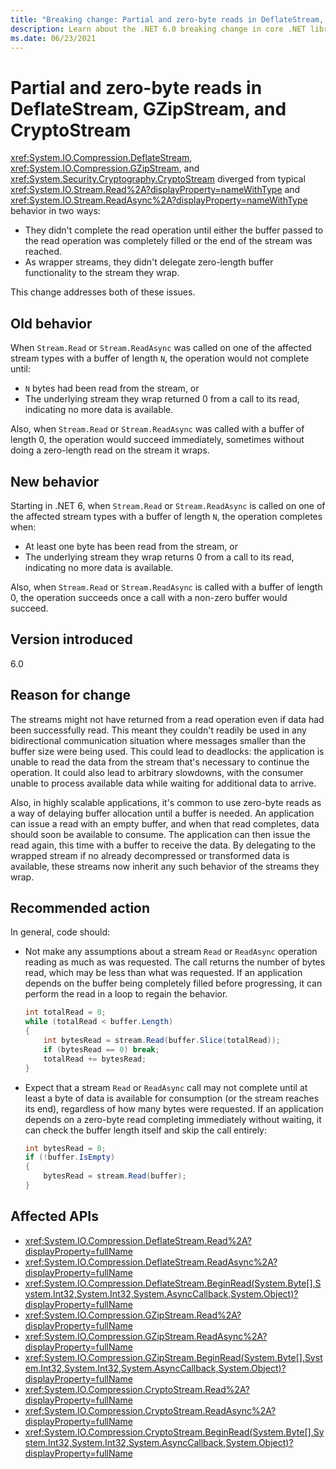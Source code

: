 ```yaml
---
title: "Breaking change: Partial and zero-byte reads in DeflateStream, GZipStream, and CryptoStream"
description: Learn about the .NET 6.0 breaking change in core .NET libraries where DeflateStream, GZipStream, and CryptoStream handle partial and zero-byte reads differently.
ms.date: 06/23/2021
---
```

# Partial and zero-byte reads in DeflateStream, GZipStream, and CryptoStream

<xref:System.IO.Compression.DeflateStream>, <xref:System.IO.Compression.GZipStream>, and <xref:System.Security.Cryptography.CryptoStream> diverged from typical <xref:System.IO.Stream.Read%2A?displayProperty=nameWithType> and <xref:System.IO.Stream.ReadAsync%2A?displayProperty=nameWithType> behavior in two ways:

- They didn't complete the read operation until either the buffer passed to the read operation was completely filled or the end of the stream was reached.
- As wrapper streams, they didn't delegate zero-length buffer functionality to the stream they wrap.

This change addresses both of these issues.

## Old behavior

When `Stream.Read` or `Stream.ReadAsync` was called on one of the affected stream types with a buffer of length `N`, the operation would not complete until:

- `N` bytes had been read from the stream, or
- The underlying stream they wrap returned 0 from a call to its read, indicating no more data is available.

Also, when `Stream.Read` or `Stream.ReadAsync` was called with a buffer of length 0, the operation would succeed immediately, sometimes without doing a zero-length read on the stream it wraps.

## New behavior

Starting in .NET 6, when `Stream.Read` or `Stream.ReadAsync` is called on one of the affected stream types with a buffer of length `N`, the operation completes when:

- At least one byte has been read from the stream, or
- The underlying stream they wrap returns 0 from a call to its read, indicating no more data is available.

Also, when `Stream.Read` or `Stream.ReadAsync` is called with a buffer of length 0, the operation succeeds once a call with a non-zero buffer would succeed.

## Version introduced

6.0

## Reason for change

The streams might not have returned from a read operation even if data had been successfully read. This meant they couldn't readily be used in any bidirectional communication situation where messages smaller than the buffer size were being used. This could lead to deadlocks: the application is unable to read the data from the stream that's necessary to continue the operation. It could also lead to arbitrary slowdowns, with the consumer unable to process available data while waiting for additional data to arrive.

Also, in highly scalable applications, it's common to use zero-byte reads as a way of delaying buffer allocation until a buffer is needed. An application can issue a read with an empty buffer, and when that read completes, data should soon be available to consume. The application can then issue the read again, this time with a buffer to receive the data. By delegating to the wrapped stream if no already decompressed or transformed data is available, these streams now inherit any such behavior of the streams they wrap.

## Recommended action

In general, code should:

- Not make any assumptions about a stream `Read` or `ReadAsync` operation reading as much as was requested. The call returns the number of bytes read, which may be less than what was requested. If an application depends on the buffer being completely filled before progressing, it can perform the read in a loop to regain the behavior.

  ```csharp
  int totalRead = 0;
  while (totalRead < buffer.Length)
  {
      int bytesRead = stream.Read(buffer.Slice(totalRead));
      if (bytesRead == 0) break;
      totalRead += bytesRead;
  }
  ```

- Expect that a stream `Read` or `ReadAsync` call may not complete until at least a byte of data is available for consumption (or the stream reaches its end), regardless of how many bytes were requested. If an application depends on a zero-byte read completing immediately without waiting, it can check the buffer length itself and skip the call entirely:

  ```csharp
  int bytesRead = 0;
  if (!buffer.IsEmpty)
  {
      bytesRead = stream.Read(buffer);
  }
  ```

## Affected APIs

- <xref:System.IO.Compression.DeflateStream.Read%2A?displayProperty=fullName>
- <xref:System.IO.Compression.DeflateStream.ReadAsync%2A?displayProperty=fullName>
- <xref:System.IO.Compression.DeflateStream.BeginRead(System.Byte[],System.Int32,System.Int32,System.AsyncCallback,System.Object)?displayProperty=fullName>
- <xref:System.IO.Compression.GZipStream.Read%2A?displayProperty=fullName>
- <xref:System.IO.Compression.GZipStream.ReadAsync%2A?displayProperty=fullName>
- <xref:System.IO.Compression.GZipStream.BeginRead(System.Byte[],System.Int32,System.Int32,System.AsyncCallback,System.Object)?displayProperty=fullName>
- <xref:System.IO.Compression.CryptoStream.Read%2A?displayProperty=fullName>
- <xref:System.IO.Compression.CryptoStream.ReadAsync%2A?displayProperty=fullName>
- <xref:System.IO.Compression.CryptoStream.BeginRead(System.Byte[],System.Int32,System.Int32,System.AsyncCallback,System.Object)?displayProperty=fullName>

<!--

### Category

Core .NET libraries

-->
